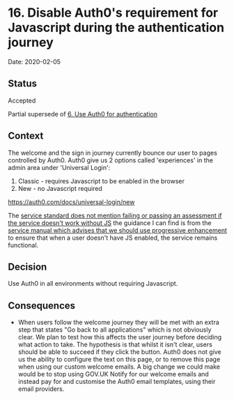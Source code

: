 # 16. Disable Auth0's requirement for Javascript during the authentication journey

Date: 2020-02-05

## Status

Accepted

Partial supersede of [6. Use Auth0 for authentication](0006-use-auth0-for-authentication.md)

## Context

The welcome and the sign in journey currently bounce our user to pages controlled by Auth0. Auth0 give us 2 options called 'experiences' in the admin area under 'Universal Login':

1. Classic - requires Javascript to be enabled in the browser
2. New - no Javascript required

https://auth0.com/docs/universal-login/new

The [service standard does not mention failing or passing an assessment if the service doesn't work without JS](https://www.gov.uk/service-manual/service-assessments/pre-july-2019-digital-service-standard) the guidance I can find is from the [service manual which advises that we should use progressive enhancement](https://www.gov.uk/service-manual/technology/using-progressive-enhancement) to ensure that when a user doesn't have JS enabled, the service remains functional.

## Decision

Use Auth0 in all environments without requiring Javascript.

## Consequences

- When users follow the welcome journey they will be met with an extra step that states "Go back to all applications" which is not obviously clear. We plan to test how this affects the user journey before deciding what action to take. The hypothesis is that whilst it isn't clear, users should be able to succeed if they click the button. Auth0 does not give us the ability to configure the text on this page, or to remove this page when using our custom welcome emails. A big change we could make would be to stop using GOV.UK Notify for our welcome emails and instead pay for and customise the Auth0 email templates, using their email providers.
